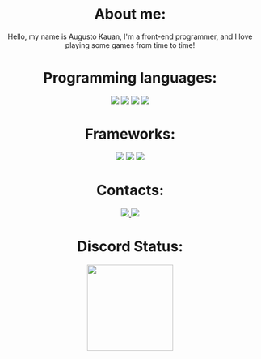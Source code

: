 <h1 align="center">About me:</h1>
<p align="center">Hello, my name is Augusto Kauan, I'm a front-end programmer, and I love playing some games from time to time!</p>
<h1 align="center">Programming languages:</h1>
<div align="center">
  <img src="https://img.shields.io/badge/HTML5-E34F26?style=for-the-badge&logo=html5&logoColor=white">
  <img src="https://img.shields.io/badge/JavaScript-323330?style=for-the-badge&logo=javascript&logoColor=F7DF1E">
  <img src="https://img.shields.io/badge/CSS3-1572B6?style=for-the-badge&logo=css3&logoColor=white">
  <img src="https://img.shields.io/badge/Python-14354C?style=for-the-badge&logo=python&logoColor=white">
</div>

<h1 align="center">Frameworks:</h1>
<div align="center">
  <img src="https://img.shields.io/badge/React-20232A?style=for-the-badge&logo=react&logoColor=61DAFB">
  <img src="https://img.shields.io/badge/jQuery-0769AD?style=for-the-badge&logo=jquery&logoColor=white">
  <img src="https://img.shields.io/badge/Node.js-43853D?style=for-the-badge&logo=node.js&logoColor=white">
</div>

<h1 align="center">Contacts:</h1>

<div align="center">
<a href="https://discord.com/channels/@me/1127934293226835998">
<img src="https://img.shields.io/badge/Discord-7289DA?style=for-the-badge&logo=discord&logoColor=white">
</a>
<a href="mailto:augustokauanpe@gmail.com">
<img src="https://img.shields.io/badge/Gmail-D14836?style=for-the-badge&logo=gmail&logoColor=white">
</a>
</div>

<h1 align="center">Discord Status:</h1>

<div align="center">
  <a href="https://discord.com/users/1140888064739250219"> 
  <img height="170em" src="https://lanyard.cnrad.dev/api/1140888064739250219?borderRadius=30px&idleMessage=DesenvolvedorﾠFront-End"/>
</div>
